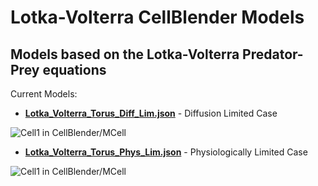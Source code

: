 # Lotka-Volterra CellBlender Models
## Models based on the Lotka-Volterra Predator-Prey equations

Current Models:

* **[Lotka_Volterra_Torus_Diff_Lim.json](Lotka_Volterra_Torus_Diff_Lim.json)**  - Diffusion Limited Case

![Cell1 in CellBlender/MCell](cellblender/Cell1_Test1.gif?raw=true "Cell1 in CellBlender/MCell")


* **[Lotka_Volterra_Torus_Phys_Lim.json](Lotka_Volterra_Torus_Phys_Lim.json)**  - Physiologically Limited Case

![Cell1 in CellBlender/MCell](cellblender/Cell1_Test1.gif?raw=true "Cell1 in CellBlender/MCell")
